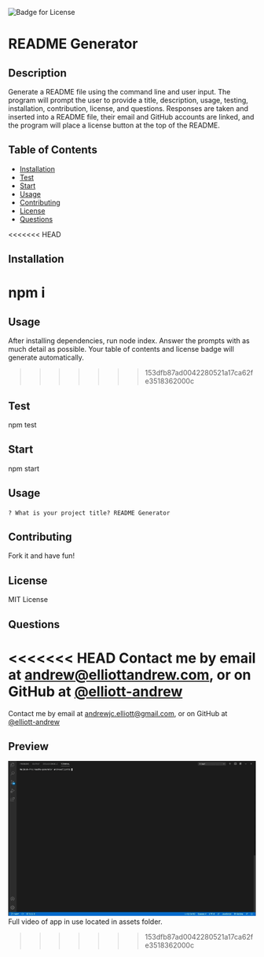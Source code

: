 
  
  ![Badge for License](https://img.shields.io/badge/License-MIT%20License-green)

  # README Generator
  ## Description
  Generate a README file using the command line and user input. The program will prompt the user to provide a title, description, usage, testing, installation, contribution, license, and questions. Responses are taken and inserted into a README file, their email and GitHub accounts are linked, and the program will place a license button at the top of the README.

  ## Table of Contents
  - [Installation](#Installation)
  - [Test](#Test)
  - [Start](#Start)
  - [Usage](#Usage)
  - [Contributing](#Contributing)
  - [License](#License)
  - [Questions](#Questions)

<<<<<<< HEAD
  ## Installation
  npm i
=======
  ## Usage
  After installing dependencies, run node index.
  Answer the prompts with as much detail as possible. 
  Your table of contents and license badge will generate automatically.
>>>>>>> 153dfb87ad0042280521a17ca62fe3518362000c

  ## Test
 npm test

  ## Start
  npm start

  ## Usage
  `? What is your project title? README Generator`

  ## Contributing
  Fork it and have fun!

  ## License
  MIT License

  ## Questions
<<<<<<< HEAD
  Contact me by email at andrew@elliottandrew.com, or on GitHub at [@elliott-andrew](https://www.github.com/elliott-andrew)
=======
  Contact me by email at andrewjc.elliott@gmail.com, or on GitHub at [@elliott-andrew](https://www.github.com/elliott-andrew)
  
  ## Preview
  ![Gif of app in use](https://raw.githubusercontent.com/elliott-andrew/readMe-generator/main/assets/README-example.gif)
  Full video of app in use located in assets folder.
>>>>>>> 153dfb87ad0042280521a17ca62fe3518362000c
